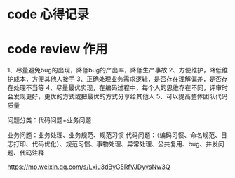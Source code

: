 # code 心得记录



# code review 作用
   1、尽量避免bug的出现，降低bug的产出率，降低生产事故
   2、方便维护，降低维护成本，方便其他人接手
   3、正确处理业务需求逻辑，是否存在理解偏差，是否存在处理不当等
   4、尽量最优实现，在编码过程中，每个人的思维存在不同，评审时会发现更好，更优的方式或把最优的方式分享给其他人
   5、可以提高整体团队代码质量
   
   问题分类：代码问题+业务问题
   
   业务问题：业务处理、业务规范、规范习惯
   代码问题：（编码习惯、命名规范、日志打印、代码优化）、规范习惯、事物处理、异常处理、公共复用、bug、并发问题、代码注释
   
https://mp.weixin.qq.com/s/Lxiu3dByG5RfVJDyvsNw3Q

